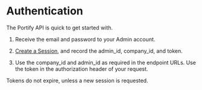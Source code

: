 # Authentication

The Portify API is quick to get started with.

1) Receive the email and password to your Admin account.

2) <a href="/#sessions">Create a Session</a>, and record the admin_id, company_id, and token.

3) Use the company_id and admin_id as required in the endpoint URLs. Use the token in the authorization header of your request.

<aside class="notice">
	Tokens do not expire, unless a new session is requested.
</aside>